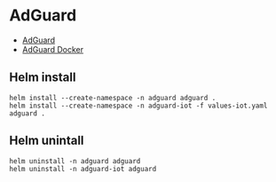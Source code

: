 # AdGuard
- [AdGuard](https://github.com/AdguardTeam/AdGuardHome)
- [AdGuard Docker](https://hub.docker.com/r/adguard/adguardhome)

## Helm install
```
helm install --create-namespace -n adguard adguard .
helm install --create-namespace -n adguard-iot -f values-iot.yaml adguard .
```

## Helm unintall
```
helm uninstall -n adguard adguard
helm uninstall -n adguard-iot adguard
``` 
